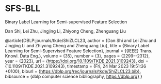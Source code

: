 # SFS-BLL
Binary Label Learning for Semi-supervised Feature Selection

Dan Shi, Lei Zhu, Jingjing Li, Zhiyong Cheng, Zhenguang Liu
                  
@article{DBLP:journals/tkde/ShiZLCL23,
  author       = {Dan Shi and
                  Lei Zhu and
                  Jingjing Li and
                  Zhiyong Cheng and
                  Zhenguang Liu},
  title        = {Binary Label Learning for Semi-Supervised Feature Selection},
  journal      = {{IEEE} Trans. Knowl. Data Eng.},
  volume       = {35},
  number       = {3},
  pages        = {2299--2312},
  year         = {2023},
  url          = {https://doi.org/10.1109/TKDE.2021.3109243},
  doi          = {10.1109/TKDE.2021.3109243},
  timestamp    = {Fri, 24 Mar 2023 19:51:36 +0100},
  biburl       = {https://dblp.org/rec/journals/tkde/ShiZLCL23.bib},
  bibsource    = {dblp computer science bibliography, https://dblp.org}
}
